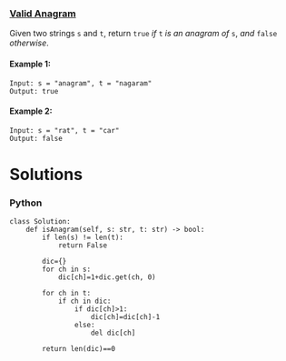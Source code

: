 ### [Valid Anagram](https://leetcode.com/problems/valid-anagram/) <br>

Given two strings `s` and `t`, return `true` *if* `t` *is an anagram of* `s`, *and* `false` *otherwise*.


#### Example 1:

```
Input: s = "anagram", t = "nagaram"
Output: true

```

#### Example 2:

```
Input: s = "rat", t = "car"
Output: false

```

# Solutions

### Python
```
class Solution:
    def isAnagram(self, s: str, t: str) -> bool:
        if len(s) != len(t):
            return False
        
        dic={}
        for ch in s:
            dic[ch]=1+dic.get(ch, 0)
        
        for ch in t:
            if ch in dic:
                if dic[ch]>1:
                    dic[ch]=dic[ch]-1
                else:
                    del dic[ch]
        
        return len(dic)==0

```
